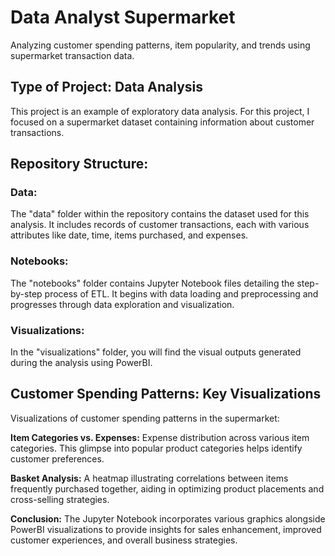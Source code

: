# Data Analyst Supermarket
Analyzing customer spending patterns, item popularity, and trends using supermarket transaction data.

## Type of Project: Data Analysis
This project is an example of exploratory data analysis. For this project, I focused on a supermarket dataset containing information about customer transactions.

## Repository Structure:

### Data: 
The "data" folder within the repository contains the dataset used for this analysis. It includes records of customer transactions, each with various attributes like date, time, items purchased, and expenses.

### Notebooks: 
The "notebooks" folder contains Jupyter Notebook files detailing the step-by-step process of ETL. It begins with data loading and preprocessing and progresses through data exploration and visualization.

### Visualizations: 
In the "visualizations" folder, you will find the visual outputs generated during the analysis using PowerBI.

## Customer Spending Patterns: Key Visualizations
Visualizations of customer spending patterns in the supermarket:


**Item Categories vs. Expenses:** Expense distribution across various item categories. This glimpse into popular product categories helps identify customer preferences.


**Basket Analysis:** A heatmap illustrating correlations between items frequently purchased together, aiding in optimizing product placements and cross-selling strategies.

**Conclusion:**
The Jupyter Notebook incorporates various graphics alongside PowerBI visualizations to provide insights for sales enhancement, improved customer experiences, and overall business strategies.

